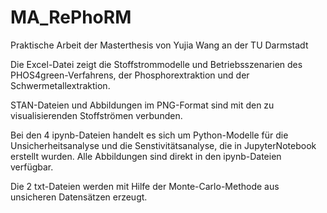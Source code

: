 # MA_RePhoRM

Praktische Arbeit der Masterthesis von Yujia Wang an der TU Darmstadt

Die Excel-Datei zeigt die Stoffstrommodelle und Betriebsszenarien des PHOS4green-Verfahrens, der Phosphorextraktion und der Schwermetallextraktion.

STAN-Dateien und Abbildungen im PNG-Format sind mit den zu visualisierenden Stoffströmen verbunden.

Bei den 4 ipynb-Dateien handelt es sich um Python-Modelle für die Unsicherheitsanalyse und die Senstivitätsanalyse, die in JupyterNotebook erstellt wurden. Alle Abbildungen sind direkt in den ipynb-Dateien verfügbar.

Die 2 txt-Dateien werden mit Hilfe der Monte-Carlo-Methode aus unsicheren Datensätzen erzeugt.
